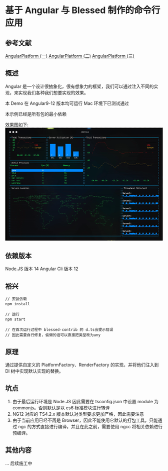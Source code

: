 # 基于 Angular 与 Blessed 制作的命令行应用

## 参考文献

[AngularPlatform (一)](https://zhuanlan.zhihu.com/p/94570685)
[AngularPlatform (二)](https://zhuanlan.zhihu.com/p/94816548)
[AngularPlatform (三)](https://zhuanlan.zhihu.com/p/95032216)

## 概述

Angular 是一个设计很抽象化，很有想象力的框架，我们可以通过注入不同的实现，来实现我们各种我们想要实现的效果。

本 Demo 在 Angular9-12 版本均可运行
Mac 环境下已测试通过

本示例已经是所有包的最小依赖

效果图如下:
![效果图](platform-terminal-demo.gif)

## 依赖版本

Node.JS 版本 14
Angular Cli 版本 12

## 裕兴

```
// 安装依赖
npm install

// 运行
npm start

// 在首次运行过程中 blessed-contrib 的 d.ts会提示错误
// 因此需要自行修复，偷懒的话可以直接把类型改为any
```

## 原理

通过提供自定义的 PlatformFactory、RenderFactory 的实现，并将他们注入到 DI 树中实现默认实现的替换。

## 坑点

1. 由于最后运行环境是 Node.JS 因此需要在 tsconfig.json 中设置 module 为 commonjs。否则默认是以 es6 标准模块进行转译
2. NG12 对应的 TS4.2.x 版本默认对类型要求更加严格，因此需要注意
3. 由于当前应用已经不再是 Browser，因此不能使用它默认的打包工具，只能通过 ngc 的方式直接进行编译，并且在此之前，需要使用 ngcc 将相关依赖进行预编译。

## 其他内容

... 后续施工中
